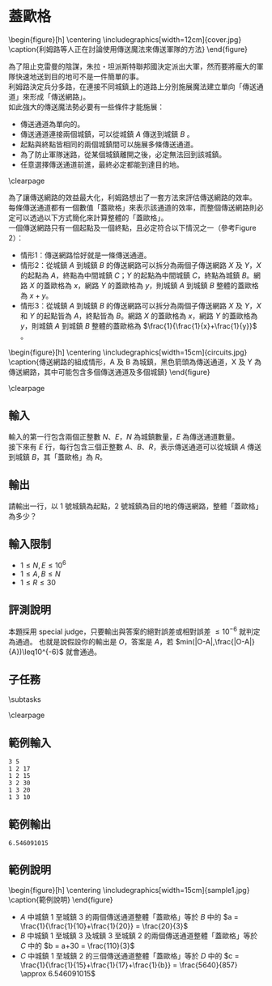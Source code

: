 # 蓋歐格

\begin{figure}[h]
\centering
\includegraphics[width=12cm]{cover.jpg}
\caption{利姆路等人正在討論使用傳送魔法來傳送軍隊的方法}
\end{figure}

為了阻止克雷曼的陰謀，朱拉・坦派斯特聯邦國決定派出大軍，然而要將龐大的軍隊快速地送到目的地可不是一件簡單的事。  
利姆路決定兵分多路，在連接不同城鎮上的道路上分別施展魔法建立單向「傳送通道」來形成「傳送網路」。  
如此強大的傳送魔法勢必要有一些條件才能施展：

 - 傳送通道為單向的。
 - 傳送通道連接兩個城鎮，可以從城鎮 $A$ 傳送到城鎮 $B$ 。
 - 起點與終點皆相同的兩個城鎮間可以施展多條傳送通道。
 - 為了防止軍隊迷路，從某個城鎮離開之後，必定無法回到該城鎮。
 - 任意選擇傳送通道前進，最終必定都能到達目的地。

\clearpage

為了讓傳送網路的效益最大化，利姆路想出了一套方法來評估傳送網路的效率。  
每條傳送通道都有一個數值「蓋歐格」來表示該通道的效率，而整個傳送網路則必定可以透過以下方式簡化來計算整體的「蓋歐格」。  
一個傳送網路只有一個起點及一個終點，且必定符合以下情況之一（參考Figure 2）：

 - 情形1：傳送網路恰好就是一條傳送通道。
 - 情形2：從城鎮 $A$ 到城鎮 $B$ 的傳送網路可以拆分為兩個子傳送網路 $X$ 及 $Y$，$X$ 的起點為 $A$，終點為中間城鎮 $C$；$Y$ 的起點為中間城鎮 $C$，終點為城鎮 $B$。網路 $X$ 的蓋歐格為 $x$，網路 $Y$ 的蓋歐格為 $y$，則城鎮 $A$ 到城鎮 $B$ 整體的蓋歐格為 $x + y$。
 - 情形3：從城鎮 $A$ 到城鎮 $B$ 的傳送網路可以拆分為兩個子傳送網路 $X$ 及 $Y$，$X$ 和 $Y$ 的起點皆為 $A$，終點皆為 $B$。網路 $X$ 的蓋歐格為 $x$，網路 $Y$ 的蓋歐格為 $y$，則城鎮 $A$ 到城鎮 $B$ 整體的蓋歐格為 $\frac{1}{\frac{1}{x}+\frac{1}{y}}$ 。

\begin{figure}[h]
\centering
\includegraphics[width=15cm]{circuits.jpg}
\caption{傳送網路的組成情形，A 及 B 為城鎮，黑色箭頭為傳送通道，X 及 Y 為傳送網路，其中可能包含多個傳送通道及多個城鎮}
\end{figure}

\clearpage

## 輸入
輸入的第一行包含兩個正整數 $N$、$E$，$N$ 為城鎮數量，$E$ 為傳送通道數量。  
接下來有 $E$ 行，每行包含三個正整數 $A$、$B$、$R$，表示傳送通道可以從城鎮 $A$ 傳送到城鎮 $B$，其「蓋歐格」為 $R$。  

## 輸出
請輸出一行，以 $1$ 號城鎮為起點，$2$ 號城鎮為目的地的傳送網路，整體「蓋歐格」為多少？  

## 輸入限制
 - $1 \leq N,E \leq 10^6$
 - $1 \leq A,B \leq N$
 - $1 \leq R \leq 30$

## 評測說明

本題採用 special judge，只要輸出與答案的絕對誤差或相對誤差 $\leq 10^{-6}$ 就判定為通過。
也就是說假設你的輸出是 $O$，答案是 $A$，若 $min(|O-A|,\frac{|O-A|}{A})\leq10^{-6}$ 就會通過。

## 子任務
\subtasks

\clearpage

## 範例輸入
```
3 5
1 2 17
1 2 15
3 2 30
1 3 20
1 3 10
```

## 範例輸出
```
6.546091015
```

## 範例說明

\begin{figure}[h]
\centering
\includegraphics[width=15cm]{sample1.jpg}
\caption{範例說明}
\end{figure}

 - $A$ 中城鎮 $1$ 至城鎮 $3$ 的兩個傳送通道整體「蓋歐格」等於 $B$ 中的 $a = \frac{1}{\frac{1}{10}+\frac{1}{20}} = \frac{20}{3}$  
 - $B$ 中城鎮 $1$ 至城鎮 $3$ 及城鎮 $3$ 至城鎮 $2$ 的兩個傳送通道整體「蓋歐格」等於 $C$ 中的 $b = a+30 = \frac{110}{3}$  
 - $C$ 中城鎮 $1$ 至城鎮 $2$ 的三個傳送通道整體「蓋歐格」等於 $D$ 中的 $c = \frac{1}{\frac{1}{15}+\frac{1}{17}+\frac{1}{b}} = \frac{5640}{857} \approx 6.546091015$   
